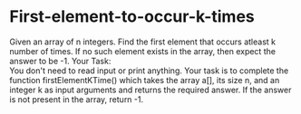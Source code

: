 # First-element-to-occur-k-times
Given an array of n integers. Find the first element that occurs atleast k number of times. If no such element exists in the array, then expect the answer to be -1.
Your Task:  
You don't need to read input or print anything. Your task is to complete the function firstElementKTime() which takes the array a[], its size n, and an integer k as input arguments and returns the required answer. If the answer is not present in the array, return -1.
